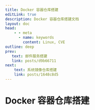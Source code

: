 ```yaml
---
title: Docker 容器仓库搭建
editLink: true
description: Docker 容器仓库搭建文档
layout: doc
head:
    - - meta
      - name: keywords
        content: Linux, CVE
outline: deep
prev:
   text: 邮件服务搭建
   link: posts/d9b66711
next:
    text: 系统镜像仓库搭建
    link: posts/1648c8d5
---
```


# Docker 容器仓库搭建